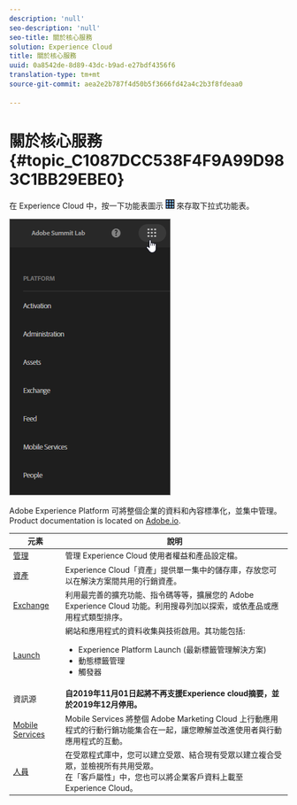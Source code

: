 ```yaml
---
description: 'null'
seo-description: 'null'
seo-title: 關於核心服務
solution: Experience Cloud
title: 關於核心服務
uuid: 0a8542de-8d89-43dc-b9ad-e27bdf4356f6
translation-type: tm+mt
source-git-commit: aea2e2b787f4d50b5f3666fd42a4c2b3f8fdeaa0

---
```



# 關於核心服務 {#topic_C1087DCC538F4F9A99D983C1BB29EBE0}

在 Experience Cloud 中，按一下功能表圖示 ![](assets/menu-icon.png) 來存取下拉式功能表。

![](assets/experience-cloud-core-services.png)

Adobe Experience Platform 可將整個企業的資料和內容標準化，並集中管理。Product documentation is located on [Adobe.io](https://www.adobe.io/apis/experienceplatform/home/services.html).

| 元素 | 說明 |
|--- |--- |
| [管理](admin-getting-started/admin-getting-started.md) | 管理 Experience Cloud 使用者權益和產品設定檔。 |
| [資產](experience-cloud-assets/experience-cloud-assets.md) | Experience Cloud「資產」提供單一集中的儲存庫，存放您可以在解決方案間共用的行銷資產。 |
| [Exchange](https://experiencecloud.adobeexchange.com/) | 利用最完善的擴充功能、指令碼等等，擴展您的 Adobe Experience Cloud 功能。利用搜尋列加以探索，或依產品或應用程式類型排序。 |
| [Launch](activation/activation.md) | 網站和應用程式的資料收集與技術啟用。其功能包括:<ul><li>Experience Platform Launch (最新標籤管理解決方案)</li><li>動態標籤管理</li><li>觸發器</li></ul> |
| 資訊源 | **自2019年11月01日起將不再支援Experience cloud摘要，並於2019年12月停用。** |
| [Mobile Services](https://docs.adobe.com/content/help/en/mobile-services/using/home.html) | Mobile Services 將整個 Adobe Marketing Cloud 上行動應用程式的行動行銷功能集合在一起，讓您瞭解並改進使用者與行動應用程式的互動。 |
| [人員](audience-library/audience-library.md) | 在受眾程式庫中，您可以建立受眾、結合現有受眾以建立複合受眾，並檢視所有共用受眾。<br>在「客戶屬性」中，您也可以將企業客戶資料上載至 Experience Cloud。 |
